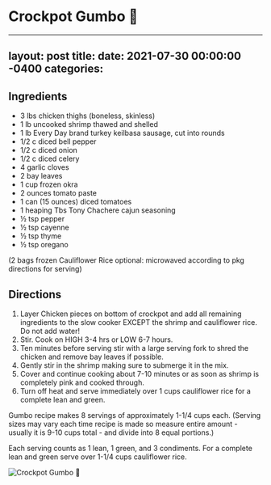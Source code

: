 # Crockpot Gumbo 🥘 
---
layout: post
title: 
date:   2021-07-30 00:00:00 -0400
categories: 
---
## Ingredients 
* 3 lbs chicken thighs (boneless, skinless)
* 1 lb uncooked shrimp thawed and shelled
* 1 lb Every Day brand turkey keilbasa sausage, cut into rounds 
* 1/2 c diced bell pepper
* 1/2 c diced onion
* 1/2 c diced celery
* 4 garlic cloves
* 2 bay leaves
* 1 cup frozen okra
* 2 ounces tomato paste
* 1 can (15 ounces) diced tomatoes
* 1 heaping Tbs Tony Chachere cajun seasoning
* ½ tsp pepper
* ½ tsp cayenne
* ½ tsp thyme
* ½ tsp oregano 

(2 bags frozen Cauliflower Rice optional: microwaved according to pkg directions for serving)

## Directions 
1. Layer Chicken pieces on bottom of crockpot and add all remaining ingredients to the slow cooker EXCEPT the shrimp and cauliflower rice. Do not add water! 
2. Stir. Cook on HIGH 3-4 hrs or LOW 6-7 hours.
3. Ten minutes before serving stir with a large serving fork to shred the chicken and remove bay leaves if possible. 
4. Gently stir in the shrimp making sure to submerge it in the mix. 
5. Cover and continue cooking about 7-10 minutes or as soon as shrimp is completely pink and cooked through. 
6. Turn off heat and serve immediately over 1 cups cauliflower rice for a complete lean and green.  

Gumbo recipe makes 8 servings of approximately 1-1/4 cups each.
(Serving sizes may vary each time recipe is made so measure entire amount - usually it is 9-10 cups total - and divide into 8 equal portions.) 

Each serving counts as 1 lean, 1 green, and 3 condiments. 
For a complete lean and green serve over 1-1/4 cups cauliflower rice.

![Crockpot Gumbo 🥘](/images/Crockpot%20Gumbo%20🥘.png)

